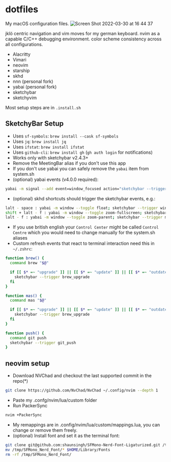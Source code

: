 # dotfiles
My macOS configuration files.
![Screen Shot 2022-03-30 at 16 44 37](https://user-images.githubusercontent.com/22680421/160863687-d7ba7ef5-4001-452d-810d-36e99a75d372.png)

jklö centric navigation and vim moves for my german keyboard.
nvim as a capable C/C++ debugging environment.
color scheme consistency across all configurations.

* Alacritty
* Vimari
* neovim
* starship
* skhd
* nnn (personal fork)
* yabai (personal fork)
* sketchybar
* sketchyvim

Most setup steps are in `.install.sh`

SketchyBar Setup
----------------------
* Uses `sf-symbols`: `brew install --cask sf-symbols`
* Uses `jq`: `brew install jq`
* Uses `ifstat`: `brew install ifstat`
* Uses `github-cli`: `brew install gh` (`gh auth login` for notifications)
* Works only with sketchybar v2.4.3+
* Remove the MeetingBar alias if you don't use this app
* If you don't use yabai you can safely remove the `yabai` item from system.sh
* (optional) yabai events (v4.0.0 required):
```bash
yabai -m signal --add event=window_focused action="sketchybar --trigger window_focus"
```
* (optional) skhd shortcuts should trigger the sketchybar events, e.g.:
```bash
lalt - space : yabai -m window --toggle float; sketchybar --trigger window_focus
shift + lalt - f : yabai -m window --toggle zoom-fullscreen; sketchybar --trigger monocle
lalt - f : yabai -m window --toggle zoom-parent; sketchybar --trigger monocle
```
* If you use british english your `Control Center` might be called  `Control Centre` which you would need to change manually for the system.sh aliases
* Custom refresh events that react to terminal interaction need this in `~/.zshrc`:
```bash
function brew() {
  command brew "$@" 

  if [[ $* =~ "upgrade" ]] || [[ $* =~ "update" ]] || [[ $* =~ "outdated" ]]; then
    sketchybar --trigger brew_upgrade
  fi
}

function mas() {
  command mas "$@" 

  if [[ $* =~ "upgrade" ]] || [[ $* =~ "update" ]] || [[ $* =~ "outdated" ]]; then
    sketchybar --trigger brew_upgrade
  fi
}

function push() {
  command git push
  sketchybar --trigger git_push
}
```

neovim setup
---------------
* Download NVChad and checkout the last supported commit in the repo(*)
```bash
git clone https://github.com/NvChad/NvChad ~/.config/nvim --depth 1
```
* Paste my .confg/nvim/lua/custom folder
* Run PackerSync
```bash
nvim +PackerSync
```
* My remappings are in .config/nvim/lua/custom/mappings.lua, you can change or remove them freely.
* (optional) Install font and set it as the terminal font:
```bash
git clone git@github.com:shaunsingh/SFMono-Nerd-Font-Ligaturized.git /tmp/SFMono_Nerd_Font
mv /tmp/SFMono_Nerd_Font/* $HOME/Library/Fonts
rm -rf /tmp/SFMono_Nerd_Font/
```
